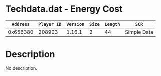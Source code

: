 # Techdata.dat - Energy Cost

| `Address` | `Player ID` | `Version` | `Size` | `Length` | `SCR` |
| ---------- | ----------- | --------- | ------ | -------- | ---- |
| 0x656380 | 208903 | 1.16.1 | 2 | 44 | Simple Data |

# Description

No description.